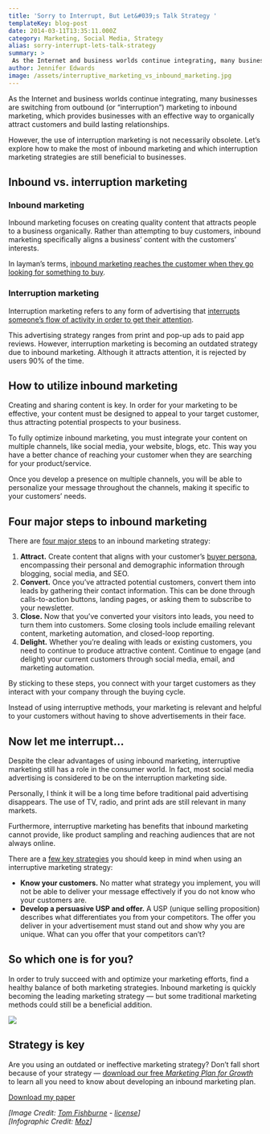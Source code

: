 ```yaml
---
title: 'Sorry to Interrupt, But Let&#039;s Talk Strategy '
templateKey: blog-post
date: 2014-03-11T13:35:11.000Z
category: Marketing, Social Media, Strategy
alias: sorry-interrupt-lets-talk-strategy
summary: > 
 As the Internet and business worlds continue integrating, many businesses are switching from outbound (or "interruption") marketing to inbound marketing, which provides businesses with an effective way to organically attract customers and build lasting relationships.
author: Jennifer Edwards
image: /assets/interruptive_marketing_vs_inbound_marketing.jpg
---
```


As the Internet and business worlds continue integrating, many businesses are switching from outbound (or “interruption”) marketing to inbound marketing, which provides businesses with an effective way to organically attract customers and build lasting relationships.

However, the use of interruption marketing is not necessarily obsolete. Let’s explore how to make the most of inbound marketing and which interruption marketing strategies are still beneficial to businesses.

Inbound vs. interruption marketing
----------------------------------

### Inbound marketing

Inbound marketing focuses on creating quality content that attracts people to a business organically. Rather than attempting to buy customers, inbound marketing specifically aligns a business’ content with the customers’ interests.

In layman’s terms, [inbound marketing reaches the customer when they go looking for something to buy](http://www.wordstream.com/blog/ws/2013/05/29/what-is-inbound-marketing#.).

### Interruption marketing

Interruption marketing refers to any form of advertising that [interrupts someone’s flow of activity in order to get their attention](http://www.webholism.com/blog/holly-strauss/interruption-marketing-vs-inbound-marketing/).

This advertising strategy ranges from print and pop-up ads to paid app reviews. However, interruption marketing is becoming an outdated strategy due to inbound marketing. Although it attracts attention, it is rejected by users 90% of the time.

How to utilize inbound marketing
--------------------------------

Creating and sharing content is key. In order for your marketing to be effective, your content must be designed to appeal to your target customer, thus attracting potential prospects to your business.

To fully optimize inbound marketing, you must integrate your content on multiple channels, like social media, your website, blogs, etc. This way you have a better chance of reaching your customer when they are searching for your product/service.

Once you develop a presence on multiple channels, you will be able to personalize your message throughout the channels, making it specific to your customers’ needs.

Four major steps to inbound marketing
-------------------------------------

There are [four major steps](http://www.hubspot.com/inbound-marketing) to an inbound marketing strategy:

1.  **Attract.** Create content that aligns with your customer’s [buyer persona](http://www.digett.com/2010/08/31/better-market-targeting-through-buyer-personas), encompassing their personal and demographic information through blogging, social media, and SEO.
2.  **Convert.** Once you’ve attracted potential customers, convert them into leads by gathering their contact information. This can be done through calls-to-action buttons, landing pages, or asking them to subscribe to your newsletter.
3.  **Close.** Now that you’ve converted your visitors into leads, you need to turn them into customers. Some closing tools include emailing relevant content, marketing automation, and closed-loop reporting.
4.  **Delight.** Whether you’re dealing with leads or existing customers, you need to continue to produce attractive content. Continue to engage (and delight) your current customers through social media, email, and marketing automation.

By sticking to these steps, you connect with your target customers as they interact with your company through the buying cycle.

Instead of using interruptive methods, your marketing is relevant and helpful to your customers without having to shove advertisements in their face. 

Now let me interrupt…
---------------------

Despite the clear advantages of using inbound marketing, interruptive marketing still has a role in the consumer world. In fact, most social media advertising is considered to be on the interruption marketing side. 

Personally, I think it will be a long time before traditional paid advertising disappears. The use of TV, radio, and print ads are still relevant in many markets.

Furthermore, interruptive marketing has benefits that inbound marketing cannot provide, like product sampling and reaching audiences that are not always online.

There are a [few key strategies](http://www.forbes.com/sites/davelavinsky/2013/03/08/is-traditional-marketing-still-alive/) you should keep in mind when using an interruptive marketing strategy:

*   **Know your customers.** No matter what strategy you implement, you will not be able to deliver your message effectively if you do not know who your customers are.
*   **Develop a persuasive USP and offer.** A USP (unique selling proposition) describes what differentiates you from your competitors. The offer you deliver in your advertisement must stand out and show why you are unique. What can you offer that your competitors can’t?

So which one is for you?
------------------------

In order to truly succeed with and optimize your marketing efforts, find a healthy balance of both marketing strategies. Inbound marketing is quickly becoming the leading marketing strategy — but some traditional marketing methods could still be a beneficial addition. 

![](/sites/default/files/inbound-vs-interruption-marketing.png)

Strategy is key
---------------

Are you using an outdated or ineffective marketing strategy? Don’t fall short because of your strategy — [download our free _Marketing Plan for Growth_](/marketing-plan-growth) to learn all you need to know about developing an inbound marketing plan.

[Download my paper](/marketing-plan-growth)

_\[Image Credit: [Tom Fishburne](https://marketoonist.com/2013/11/interruption.html) - [license](https://marketoonist.com/faq)\]  
\[Infographic Credit: [Moz](https://moz.com/blog/goodbye-seomoz-hello-moz)\]_